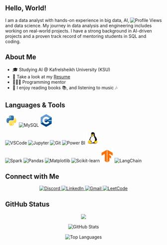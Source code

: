 ## Hello, World!
<img align="right" src="https://komarev.com/ghpvc/?username=LilHuss26" alt="Profile Views" />
I am a data analyst with hands-on experience in big data, AI, and data science. My journey in data analysis and engineering includes working on real-world projects. I have a strong background in AI-driven projects and a proven track record of mentoring students in SQL and coding.

## About Me 
- 🎓 Studying AI @ Kafrelsheikh University (KSU)
- 📝 Take a look at my [Resume](https://github.com/LilHuss26/LilHuss26/blob/main/Hussam%20Elnemr%20Data%20Analyst.pdf)
- 👨🏻‍💻 Programming mentor
- 🐯 I enjoy reading books 📚, and listening to music 🎶
## Languages & Tools  
<p align="left">
  <img src="https://raw.githubusercontent.com/devicons/devicon/master/icons/python/python-original.svg" alt="Python" width="40" height="40"/>
  <img src="https://cdn.jsdelivr.net/gh/devicons/devicon/icons/mysql/mysql-original.svg" height="40" alt="MySQL" />
  <img src="https://raw.githubusercontent.com/devicons/devicon/master/icons/cplusplus/cplusplus-original.svg" alt="C++" width="40" height="40"/>
</p>
<p align="left">
  <img src="https://cdn.jsdelivr.net/gh/devicons/devicon/icons/vscode/vscode-original.svg" height="40" alt="VSCode" />
  <img src="https://cdn.jsdelivr.net/gh/devicons/devicon/icons/jupyter/jupyter-original.svg" height="40" alt="Jupyter" />
  <img src="https://cdn.jsdelivr.net/gh/devicons/devicon/icons/git/git-original.svg" height="40" alt="Git" />
  <img src="https://img.icons8.com/color/48/000000/power-bi.png" height="40" alt="Power BI" />
  <img src="https://raw.githubusercontent.com/devicons/devicon/master/icons/linux/linux-original.svg" height="40" alt="Linux" />
</p>
<p align="left">
  <img src="https://upload.wikimedia.org/wikipedia/commons/thumb/f/f3/Apache_Spark_logo.svg/2560px-Apache_Spark_logo.svg.png" height="40" alt="Spark" />
  <img src="https://cdn.jsdelivr.net/gh/devicons/devicon/icons/pandas/pandas-original.svg" height="40" alt="Pandas" />
  <img src="https://i.namu.wiki/i/QAax45jgOehPZ2oX7i1bJGZxFV5IbjBqOub2I1eETCEGyjXui8LPpTZRjt2rXeOmNcM8XxFcofkAzRDP7TxNkg.webp" height="40" alt="Matplotlib" />
  <img src="https://upload.wikimedia.org/wikipedia/commons/0/05/Scikit_learn_logo_small.svg" height="40" alt="Scikit-learn" />
  <img src="https://raw.githubusercontent.com/devicons/devicon/master/icons/tensorflow/tensorflow-original.svg" height="40" alt="TensorFlow" />
  <img src="https://cms.datatonic.com/app/uploads/2023/10/LangChain-Logo.webp" height="40" alt="LangChain" />
</p>
  

## Connect with Me
<div align="center">
  <a href="https://discord.com/users/lilhuss17" target="_blank">
    <img src="https://img.shields.io/static/v1?message=Discord&logo=discord&label=&color=7289DA&logoColor=white&labelColor=&style=for-the-badge" height="35" alt="Discord" />
  </a>
  <a href="https://www.linkedin.com/in/lilhuss26/" target="_blank">
    <img src="https://img.shields.io/static/v1?message=LinkedIn&logo=linkedin&label=&color=0077B5&logoColor=white&labelColor=&style=for-the-badge" height="35" alt="LinkedIn" />
  </a>
  <a href="mailto:h.m.elnemr@gmail.com" target="_blank">
    <img src="https://img.shields.io/static/v1?message=Gmail&logo=gmail&label=&color=D14836&logoColor=white&labelColor=&style=for-the-badge" height="35" alt="Gmail" />
  </a>
  <a href="https://leetcode.com/u/LilHuss26/" target="_blank">
    <img src="https://img.shields.io/static/v1?message=LeetCode&logo=leetcode&label=&color=FFA116&logoColor=white&labelColor=&style=for-the-badge" height="35" alt="LeetCode" />
  </a>
</div>

## GitHub Status 
<p align="center">
<img align="center" src="https://github-readme-streak-stats.herokuapp.com/?user=LilHuss26&theme=meta-dark&hide_border=false" />
</p>

<p align="center">
<img align="center" src="https://github-readme-stats.vercel.app/api?username=LilHuss26&show_icons=true&locale=en" alt="GitHub Stats" />
</p>

<p align="center">
<img align="center" src="https://github-readme-stats.vercel.app/api/top-langs?username=LilHuss26&show_icons=true&locale=en&layout=compact" alt="Top Languages" />  
</p>

<!--
<div align="center">
  <img src="https://github-readme-activity-graph.vercel.app/graph?username=LilHuss26&area=true&hide_border=true&theme=react-dark" width="80%" alt="LilHuss's activity graph" />
</div>
-->